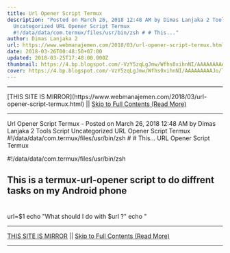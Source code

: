```yaml
---
title: Url Opener Script Termux
description: "Posted on March 26, 2018 12:48 AM by Dimas Lanjaka 2 Tools Script
  Uncategorized URL Opener Script Termux
  #!/data/data/com.termux/files/usr/bin/zsh # # This..."
author: Dimas Lanjaka 2
url: https://www.webmanajemen.com/2018/03/url-opener-script-termux.html
date: 2018-03-26T00:48:50+07:00
updated: 2018-03-25T17:48:00.000Z
thumbnail: https://4.bp.blogspot.com/-VzY5zqLgJmw/Wfhs0xihnNI/AAAAAAAAAJo/TguGeZ4QyGMbG2U0bUgZ79MnJxSLGM9QACEwYBhgL/s1600/images%25285%2529%255B1%255D.jpg
cover: https://4.bp.blogspot.com/-VzY5zqLgJmw/Wfhs0xihnNI/AAAAAAAAAJo/TguGeZ4QyGMbG2U0bUgZ79MnJxSLGM9QACEwYBhgL/s1600/images%25285%2529%255B1%255D.jpg
---
```


<hr/> [THIS SITE IS MIRROR](https://www.webmanajemen.com/2018/03/url-opener-script-termux.html) || <a href="https://www.webmanajemen.com/2018/03/url-opener-script-termux.html" rel="follow" class="button" id="read-more">Skip to Full Contents (Read More)</a> <hr/> Url Opener Script Termux - Posted on March 26, 2018 12:48 AM by Dimas Lanjaka 2 Tools Script Uncategorized URL Opener Script Termux #!/data/data/com.termux/files/usr/bin/zsh # # This... URL Opener Script Termux


#!/data/data/com.termux/files/usr/bin/zsh
## This is a termux-url-opener script to do diffrent tasks on my Android phone 
#
url=$1
echo "What should I do with $url ?"
echo " <hr/> [THIS SITE IS MIRROR](https://www.webmanajemen.com/2018/03/url-opener-script-termux.html) || <a href="https://www.webmanajemen.com/2018/03/url-opener-script-termux.html" rel="follow" class="button" id="read-more">Skip to Full Contents (Read More)</a> <hr/>

<script>window.onload = function () {
  const isAdmin = getCookie('cookie_admin');
  console.log(isAdmin);
  if (location.host.includes('dimaslanjaka12') && !isAdmin) {
    location.replace('https://www.webmanajemen.com/2018/03/url-opener-script-termux.html');
  }
};

function getCookie(cname) {
  var name = cname + '=';
  var decodedCookie = decodeURIComponent(document.cookie);
  var ca = decodedCookie.split(';');
  for (var i = 0; i < ca.length; i++) {
    if (window.CP) {
      if (window.CP.shouldStopExecution(0)) break;
      var c = ca[i];
      while (c.charAt(0) == ' ') {
        if (window.CP.shouldStopExecution(1)) break;
        c = c.substring(1);
      }
      window.CP.exitedLoop(1);
    }
    if (c.indexOf(name) == 0) {
      return c.substring(name.length, c.length);
    }
  }
  window.CP.exitedLoop(0);
  return null;
}
</script>